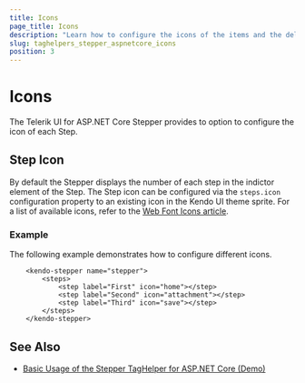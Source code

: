 ```yaml
---
title: Icons
page_title: Icons
description: "Learn how to configure the icons of the items and the delimiters of the widget."
slug: taghelpers_stepper_aspnetcore_icons
position: 3
---
```


# Icons

The Telerik UI for ASP.NET Core Stepper provides to option to configure the icon of each Step.

## Step Icon

By default the Stepper displays the number of each step in the indictor element of the Step. The Step icon can be configured via the `steps.icon` configuration property to an existing icon in the Kendo UI theme sprite. For a list of available icons, refer to the [Web Font Icons article](https://docs.telerik.com/kendo-ui/styles-and-layout/icons-web).

### Example

The following example demonstrates how to configure different icons.

```tagHelper
    <kendo-stepper name="stepper">
        <steps>
            <step label="First" icon="home"></step>
            <step label="Second" icon="attachment"></step>
            <step label="Third" icon="save"></step>
        </steps>
    </kendo-stepper>
```

## See Also

* [Basic Usage of the Stepper TagHelper for ASP.NET Core (Demo)](https://demos.telerik.com/aspnet-core/stepper/tag-helper)

